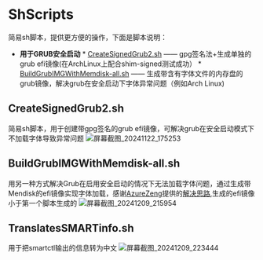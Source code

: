 # ShScripts
简易sh脚本，提供更方便的操作，下面是脚本说明：

* **用于GRUB安全启动**
        * [CreateSignedGrub2.sh](#createsignedgrub2sh) —— gpg签名法+生成单独的grub efi镜像(在ArchLinux上配合shim-signed测试成功）
        * [BuildGrubIMGWithMemdisk-all.sh](#buildgrubimgwithmemdisk-allsh) —— 生成带含有字体文件的内存盘的grub镜像，解决grub在安全启动下字体异常问题（例如Arch Linux)
  
## CreateSignedGrub2.sh
简易sh脚本，用于创建带gpg签名的grub efi镜像，可解决grub在安全启动模式下不加载字体导致异常问题
![屏幕截图_20241122_175253](https://github.com/user-attachments/assets/23a81ac7-39a3-4404-8a72-eb3e3de9f28b)

## BuildGrubIMGWithMemdisk-all.sh
用另一种方式解决Grub在启用安全启动的情况下无法加载字体问题，通过生成带Mendisk的efi镜像实现字体加载，感谢[AzureZeng](https://space.bilibili.com/156006579)提供的[解决思路](https://www.bilibili.com/video/BV1PCzNYtE4G),生成的efi镜像小于第一个脚本生成的
![屏幕截图_20241209_215954](https://github.com/user-attachments/assets/fc80352b-9da7-40c0-b941-458ab955aa1c)

## TranslatesSMARTinfo.sh
用于把smartctl输出的信息转为中文
![屏幕截图_20241209_223444](https://github.com/user-attachments/assets/5c1fbb56-4b7f-47ce-b18d-defc76facd97)

